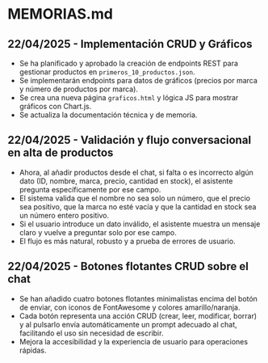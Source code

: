 # MEMORIAS.md

## 22/04/2025 - Implementación CRUD y Gráficos
- Se ha planificado y aprobado la creación de endpoints REST para gestionar productos en `primeros_10_productos.json`.
- Se implementarán endpoints para datos de gráficos (precios por marca y número de productos por marca).
- Se crea una nueva página `graficos.html` y lógica JS para mostrar gráficos con Chart.js.
- Se actualiza la documentación técnica y de memoria.

## 22/04/2025 - Validación y flujo conversacional en alta de productos
- Ahora, al añadir productos desde el chat, si falta o es incorrecto algún dato (ID, nombre, marca, precio, cantidad en stock), el asistente pregunta específicamente por ese campo.
- El sistema valida que el nombre no sea solo un número, que el precio sea positivo, que la marca no esté vacía y que la cantidad en stock sea un número entero positivo.
- Si el usuario introduce un dato inválido, el asistente muestra un mensaje claro y vuelve a preguntar solo por ese campo.
- El flujo es más natural, robusto y a prueba de errores de usuario.

## 22/04/2025 - Botones flotantes CRUD sobre el chat
- Se han añadido cuatro botones flotantes minimalistas encima del botón de enviar, con iconos de FontAwesome y colores amarillo/naranja.
- Cada botón representa una acción CRUD (crear, leer, modificar, borrar) y al pulsarlo envía automáticamente un prompt adecuado al chat, facilitando el uso sin necesidad de escribir.
- Mejora la accesibilidad y la experiencia de usuario para operaciones rápidas.
